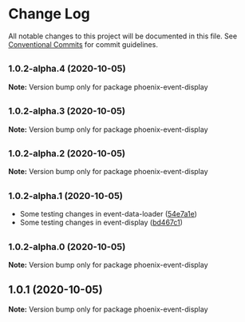# Change Log

All notable changes to this project will be documented in this file.
See [Conventional Commits](https://conventionalcommits.org) for commit guidelines.

## <small>1.0.2-alpha.4 (2020-10-05)</small>

**Note:** Version bump only for package phoenix-event-display





## <small>1.0.2-alpha.3 (2020-10-05)</small>

**Note:** Version bump only for package phoenix-event-display





## <small>1.0.2-alpha.2 (2020-10-05)</small>

**Note:** Version bump only for package phoenix-event-display





## <small>1.0.2-alpha.1 (2020-10-05)</small>

* Some testing changes in event-data-loader ([54e7a1e](https://github.com/HSF/phoenix/commit/54e7a1e))
* Some testing changes in event-display ([bd467c1](https://github.com/HSF/phoenix/commit/bd467c1))





## <small>1.0.2-alpha.0 (2020-10-05)</small>

**Note:** Version bump only for package phoenix-event-display





## 1.0.1 (2020-10-05)

**Note:** Version bump only for package phoenix-event-display
